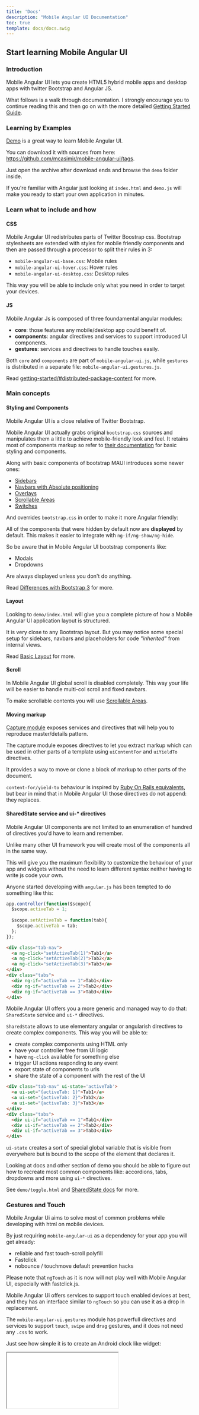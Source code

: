 ```yaml
---
title: 'Docs'
description: "Mobile Angular UI Documentation"
toc: true
template: docs/docs.swig
---
```


## Start learning Mobile Angular UI

### Introduction

Mobile Angular UI lets you create HTML5 hybrid mobile apps and desktop apps with twitter Bootstrap and Angular JS.

What follows is a walk through documentation. I strongly encourage you to continue reading this and then go on with the more detailed [Getting Started Guide](/docs/getting-started).

### Learning by Examples

[Demo](http://mobileangularui.com/demo/) is a great way to learn Mobile Angular UI.

You can download it with sources from here: https://github.com/mcasimir/mobile-angular-ui/tags.

Just open the archive after download ends and browse the `demo` folder inside.

If you're familiar with Angular just looking at `index.html` and `demo.js` will make you ready to start your own application in minutes.

### Learn what to include and how

#### CSS

Mobile Angular UI redistributes parts of Twitter Boostrap css. Bootstrap stylesheets are extended with styles for mobile friendly components and then are passed through a processor to split their rules in 3:

- `mobile-angular-ui-base.css`: Mobile rules
- `mobile-angular-ui-hover.css`: Hover rules
- `mobile-angular-ui-desktop.css`: Desktop rules

This way you will be able to include only what you need in order to target your devices.

#### JS

Mobile Angular Js is composed of three foundamental angular modules:

- **core**: those features any mobile/desktop app could benefit of. 
- **components**: angular directives and services to support introduced UI components.
- **gestures**: services and directives to handle touches easily.

Both `core` and `components` are part of `mobile-angular-ui.js`, while `gestures` is distributed in a separate file: `mobile-angular-ui.gestures.js`. 

Read [getting-started/#distributed-package-content](/docs/getting-started/#distributed-package-content) for more.

### Main concepts

#### Styling and Components

Mobile Angular UI is a close relative of Twitter Bootstrap.

Mobile Angular UI actually grabs original `bootstrap.css` sources and manipulates them a little to achieve mobile-friendly look and feel. It retains most of components markup so refer to [their documentation](http://getbootstrap.com/) for basic styling and components.

Along with basic components of bootstrap MAUI introduces some newer ones:

- [Sidebars](/docs/module:mobile-angular-ui/module:components/module:sidebars) 
- [Navbars with Absolute positioning](/docs/module:mobile-angular-ui/module:components/module:navbars)
- [Overlays](/docs/module:mobile-angular-ui/module:components/module:modals)
- [Scrollable Areas](/docs/module:mobile-angular-ui/module:components/module:scrollable)
- [Switches](/docs/module:mobile-angular-ui/module:components/module:switch)

And overrides `bootstrap.css` in order to make it more Angular friendly:

All of the components that were hidden by default now are **displayed** by default. This makes it easier to integrate with `ng-if/ng-show/ng-hide`.

So be aware that in Mobile Angular UI bootstrap components like:

- Modals
- Dropdowns

Are always displayed unless you don't do anything.

Read [Differences with Bootstrap 3](/docs/getting-started/#differences-with-bootstrap-3) for more.

#### Layout

Looking to `demo/index.html` will give you a complete picture of how a Mobile Angular UI application layout is structured.

It is very close to any Bootstrap layout. But you may notice some special setup for sidebars, navbars and placeholders for code _"inherited"_ from internal views.

Read [Basic Layout](/docs/getting-started/#basic-layout) for more.

#### Scroll

In Mobile Angular UI global scroll is disabled completely. This way your life will be easier to handle multi-col scroll and fixed navbars.

To make scrollable contents you will use [Scrollable Areas](/docs/module:mobile-angular-ui/module:components/module:scrollable).

#### Moving markup

[Capture module](/docs/module:mobile-angular-ui/module:core/module:capture/) exposes services and directives that will help you to reproduce master/details pattern.

The capture module exposes directives to let you extract markup which can be used in other parts of a template using `uiContentFor` and `uiYieldTo` directives.

It provides a way to move or clone a block of markup to other parts of the document.

`content-for/yield-to` behaviour is inspired by [Ruby On Rails equivalents](http://guides.rubyonrails.org/layouts_and_rendering.html#understanding-yield), but bear in mind that in Mobile Angular UI those directives do not append: they replaces. 

#### SharedState service and ui-* directives

Mobile Angular UI components are not limited to an enumeration of hundred of directives you'd have to learn and remember.

Unlike many other UI framework you will create most of the components all in the same way. 

This will give you the maximum flexibility to customize the behaviour of your app and widgets without the need to learn different syntax neither having to write js code your own.

Anyone started developing with `angular.js` has been tempted to do something like this:

``` js
app.controller(function($scope){
  $scope.activeTab = 1;
  
  $scope.setActiveTab = function(tab){
    $scope.activeTab = tab;
  };
});
```

``` html
<div class="tab-nav">
  <a ng-click="setActiveTab(1)">Tab1</a>
  <a ng-click="setActiveTab(2)">Tab2</a>
  <a ng-click="setActiveTab(3)">Tab3</a>
</div>
<div class="tabs">
  <div ng-if="activeTab == 1">Tab1</div>
  <div ng-if="activeTab == 2">Tab2</div>
  <div ng-if="activeTab == 3">Tab3</div>  
</div>
```

Mobile Angular UI offers you a more generic and managed way to do that: `SharedState` service and `ui-*` directives.

`SharedState` allows to use elementary angular or angularish directives to create complex components. This way you will be able to:

- create complex components using HTML only
- have your controller free from UI logic
- have `ng-click` available for something else
- trigger UI actions responding to any event
- export state of components to urls
- share the state of a component with the rest of the UI

``` html
<div class="tab-nav" ui-state='activeTab'>
  <a ui-set="{activeTab: 1}">Tab1</a>
  <a ui-set="{activeTab: 2}">Tab2</a>
  <a ui-set="{activeTab: 3}">Tab3</a>
</div>
<div class="tabs">
  <div ui-if="activeTab == 1">Tab1</div>
  <div ui-if="activeTab == 2">Tab2</div>
  <div ui-if="activeTab == 3">Tab3</div>
</div>
```

`ui-state` creates a sort of special global variable that is visible from everywhere but is bound to the scope of the element that declares it.

Looking at docs and other section of demo you should be able to figure out how to recreate most common components like: accordions, tabs, dropdowns and more using `ui-*` directives.

See `demo/toggle.html` and [SharedState docs](/docs/module:mobile-angular-ui/module:core/module:sharedstate/) for more.

### Gestures and Touch

Mobile Angular Ui aims to solve most of common problems while developing with html on mobile devices.

By just requiring `mobile-angular-ui` as a dependency for your app you will get already:

- reliable and fast touch-scroll polyfill
- Fastclick
- nobounce / touchmove default prevention hacks

Please note that `ngTouch` as it is now will not play well with Mobile Angular UI, especially with fastclick.js.

Mobile Angular Ui offers services to support touch enabled devices at best, and they has an interface similar to `ngTouch` so you can use it as a drop in replacement.

The `mobile-angular-ui.gestures` module has powerfull directives and services to support `touch`, `swipe` and `drag` gestures, and it does not need any `.css` to work.

Just see how simple it is to create an Android clock like widget:

<iframe src="/examples/clock.html" class='embedded-example'></iframe>